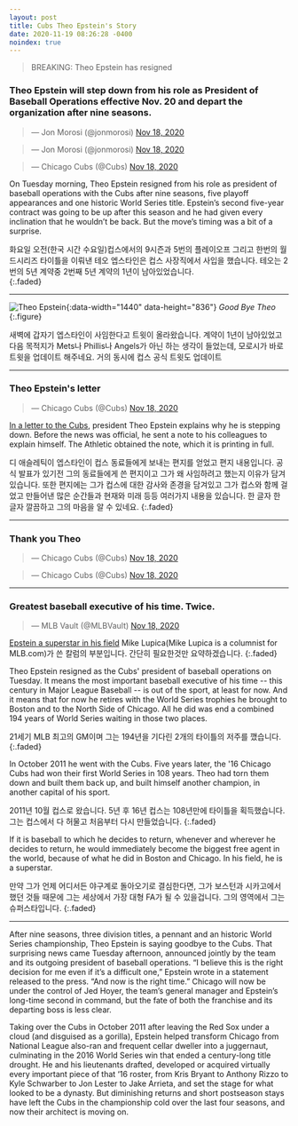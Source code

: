 ```yaml
---
layout: post
title: Cubs Theo Epstein's Story
date: 2020-11-19 08:26:28 -0400
noindex: true
---
```


> BREAKING: Theo Epstein has resigned

### Theo Epstein will step down from his role as President of Baseball Operations effective Nov. 20 and depart the organization after nine seasons.

<script async src="//platform.twitter.com/widgets.js" charset="utf-8"></script>
<blockquote class="twitter-tweet" data-lang="en">
  &mdash; Jon Morosi (@jonmorosi)
  <a href="https://twitter.com/jonmorosi/status/1328746096257011715">Nov 18, 2020</a>
</blockquote>

<script async src="//platform.twitter.com/widgets.js" charset="utf-8"></script>
<blockquote class="twitter-tweet" data-lang="en">
  &mdash; Jon Morosi (@jonmorosi)
  <a href="https://twitter.com/jonmorosi/status/1328746836283314177">Nov 18, 2020</a>
</blockquote>

<script async src="//platform.twitter.com/widgets.js" charset="utf-8"></script>
<blockquote class="twitter-tweet" data-lang="en">
  &mdash; Chicago Cubs (@Cubs)
  <a href="https://twitter.com/Cubs/status/1328746056037916674">Nov 18, 2020</a>
</blockquote>

On Tuesday morning, Theo Epstein resigned from his role as president of baseball operations with the Cubs after nine seasons, five playoff appearances and one historic World Series title. Epstein’s second five-year contract was going to be up after this season and he had given every inclination that he wouldn’t be back. But the move’s timing was a bit of a surprise.

화요일 오전(한국 시간 수요일)컵스에서의 9시즌과 5번의 플레이오프 그리고 한번의 월드시리즈 타이틀을 이뤄낸 테오 엡스타인은 컵스 사장직에서 사입을 했습니다. 테오는 2번의 5년 계약중 2번째 5년 계약의 1년이 남아있었습니다.   
{:.faded}

---

![Theo Epstein](https://content.fortune.com/wp-content/uploads/2017/03/wgl-2017-theo-epstein.jpg?resize=999,666){:data-width="1440" data-height="836"}
*Good Bye Theo*
{:.figure}

새벽에 갑자기 엡스타인이 사임한다고 트윗이 올라왔습니다. 계약이 1년이 남아있었고 다음 목적지가 Mets나 Phillis나 Angels가 아닌 하는 생각이 들었는데, 모로시가 바로 트윗을 업데이트 해주네요. 거의 동시에 컵스 공식 트윗도 업데이트

---

### Theo Epstein's letter

<script async src="//platform.twitter.com/widgets.js" charset="utf-8"></script>
<blockquote class="twitter-tweet" data-lang="en">
  &mdash; Chicago Cubs (@Cubs)
  <a href="https://twitter.com/Cubs/status/1328749580125679626">Nov 18, 2020</a>
</blockquote>

[In a letter to the Cubs](https://theathletic.com/2203590/2020/11/17/theo-epstein-letter-to-cubs/), president Theo Epstein explains why he is stepping down. Before the news was official, he sent a note to his colleagues to explain himself. The Athletic obtained the note, which it is printing in full.

디 애슬레틱이 엡스타인이 컵스 동료들에게 보내는 편지를 얻었고 편지 내용입니다. 공식 발표가 있기전 그의 동료들에게 쓴 편지이고 그가 왜 사임하려고 했는지 이유가 담겨있습니다. 또한 편지에는 그가 컵스에 대한 감사와 존경을 담겨있고 그가 컵스와 함께 걸었고 만들어낸 많은 순간들과 현재와 미래 등등 여러가지 내용을 있습니다. 한 글자 한 글자 깔끔하고 그의 마음을 알 수 있네요.
{:.faded}

---

### Thank you Theo

<script async src="//platform.twitter.com/widgets.js" charset="utf-8"></script>
<blockquote class="twitter-tweet" data-lang="en">
  &mdash; Chicago Cubs (@Cubs)
  <a href="https://twitter.com/Cubs/status/1329922619060215808">Nov 18, 2020</a>
</blockquote>

<script async src="//platform.twitter.com/widgets.js" charset="utf-8"></script>
<blockquote class="twitter-tweet" data-lang="en">
  &mdash; Chicago Cubs (@Cubs)
  <a href="https://twitter.com/Cubs/status/1329878507506311174">Nov 18, 2020</a>
</blockquote>

---

### Greatest baseball executive of his time. Twice.

<script async src="//platform.twitter.com/widgets.js" charset="utf-8"></script>
<blockquote class="twitter-tweet" data-lang="en">
  &mdash; MLB Vault (@MLBVault)
  <a href="https://twitter.com/MLBVault/status/1328751874577731584">Nov 18, 2020</a>
</blockquote>

[Epstein a superstar in his field](https://www.mlb.com/cubs/news/theo-epstein-a-front-office-superstar) Mike Lupica(Mike Lupica is a columnist for MLB.com)가 쓴 칼럼의 부분입니다.
간단히 필요한것만 요약하겠습니다.
{:.faded}

Theo Epstein resigned as the Cubs' president of baseball operations on Tuesday. It means the most important baseball executive of his time -- this century in Major League Baseball -- is out of the sport, at least for now. And it means that for now he retires with the World Series trophies he brought to Boston and to the North Side of Chicago. All he did was end a combined 194 years of World Series waiting in those two places.

21세기 MLB 최고의 GM이며 그는 194년을 기다린 2개의 타이틀의 저주를 깼습니다.
{:.faded}

In October 2011 he went with the Cubs. Five years later, the '16 Chicago Cubs had won their first World Series in 108 years. Theo had torn them down and built them back up, and built himself another champion, in another capital of his sport.

2011년 10월 컵스로 왔습니다. 5년 후 16년 컵스는 108년만에 타이틀을 획득했습니다. 그는 컵스에서 다 허물고 처음부터 다시 만들었습니다.
{:.faded}

If it is baseball to which he decides to return, whenever and wherever he decides to return, he would immediately become the biggest free agent in the world, because of what he did in Boston and Chicago. In his field, he is a superstar.

만약 그가 언제 어디서든 야구계로 돌아오기로 결심한다면, 그가 보스턴과 시카고에서 했던 것들 때문에 그는 세상에서 가장 대형 FA가 될 수 있을겁니다. 그의 영역에서 그는 슈퍼스타입니다.
{:.faded}

---





















After nine seasons, three division titles, a pennant and an historic World Series championship, Theo Epstein is saying goodbye to the Cubs. That surprising news came Tuesday afternoon, announced jointly by the team and its outgoing president of baseball operations. “I believe this is the right decision for me even if it’s a difficult one,” Epstein wrote in a statement released to the press. “And now is the right time.” Chicago will now be under the control of Jed Hoyer, the team’s general manager and Epstein’s long-time second in command, but the fate of both the franchise and its departing boss is less clear.

Taking over the Cubs in October 2011 after leaving the Red Sox under a cloud (and disguised as a gorilla), Epstein helped transform Chicago from National League also-ran and frequent cellar dweller into a juggernaut, culminating in the 2016 World Series win that ended a century-long title drought. He and his lieutenants drafted, developed or acquired virtually every important piece of that ‘16 roster, from Kris Bryant to Anthony Rizzo to Kyle Schwarber to Jon Lester to Jake Arrieta, and set the stage for what looked to be a dynasty. But diminishing returns and short postseason stays have left the Cubs in the championship cold over the last four seasons, and now their architect is moving on.
